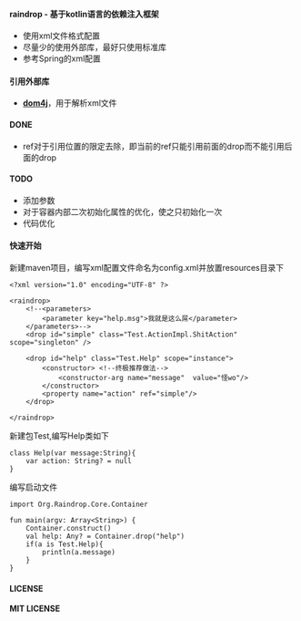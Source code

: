 #### raindrop - 基于kotlin语言的依赖注入框架
* 使用xml文件格式配置
* 尽量少的使用外部库，最好只使用标准库
* 参考Spring的xml配置

#### 引用外部库
*  **[dom4j](http://dom4j.github.io/)**，用于解析xml文件

#### DONE
* ref对于引用位置的限定去除，即当前的ref只能引用前面的drop而不能引用后面的drop

#### TODO
* 添加参数
* 对于容器内部二次初始化属性的优化，使之只初始化一次
* 代码优化

#### 快速开始
新建maven项目，编写xml配置文件命名为config.xml并放置resources目录下

```
<?xml version="1.0" encoding="UTF-8" ?>

<raindrop>
    <!--<parameters>
        <parameter key="help.msg">我就是这么屌</parameter>
    </parameters>-->
    <drop id="simple" class="Test.ActionImpl.ShitAction" scope="singleton" />

    <drop id="help" class="Test.Help" scope="instance">
        <constructor> <!--终极推荐做法-->
            <constructor-arg name="message"  value="怪wo"/>
        </constructor>
        <property name="action" ref="simple"/>
    </drop>

</raindrop>
```

新建包Test,编写Help类如下

```
class Help(var message:String){
    var action: String? = null
}
```

编写启动文件

```
import Org.Raindrop.Core.Container

fun main(argv: Array<String>) {
    Container.construct()
    val help: Any? = Container.drop("help")
    if(a is Test.Help){
        println(a.message)
    }
}
```

#### LICENSE
**MIT LICENSE**